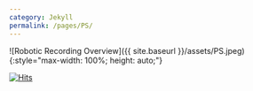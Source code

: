 ```yaml
---
category: Jekyll
permalink: /pages/PS/
---
```


![Robotic Recording Overview]({{ site.baseurl }}/assets/PS.jpeg){:style="max-width: 100%; height: auto;"}

[![Hits](https://hits.seeyoufarm.com/api/count/incr/badge.svg?url=https%3A%2F%2Fschmidtmaster3000.github.io%2FHB2%2Fpages%2FPS%2F&count_bg=%2379C83D&title_bg=%23555555&icon=&icon_color=%23E7E7E7&title=hits&edge_flat=false)](https://hits.seeyoufarm.com)
